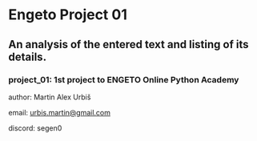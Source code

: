 # Engeto Project 01

## An analysis of the entered text and listing of its details.
### project_01: 1st project to ENGETO Online Python Academy

author: Martin Alex Urbiš

email: urbis.martin@gmail.com

discord: segen0

